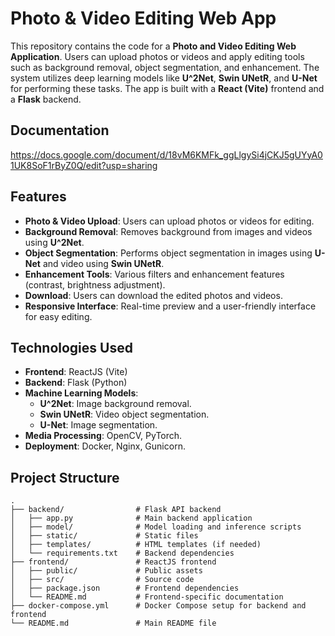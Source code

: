 # Photo & Video Editing Web App

This repository contains the code for a **Photo and Video Editing Web Application**. Users can upload photos or videos and apply editing tools such as background removal, object segmentation, and enhancement. The system utilizes deep learning models like **U^2Net**, **Swin UNetR**, and **U-Net** for performing these tasks. The app is built with a **React (Vite)** frontend and a **Flask** backend.
## Documentation
https://docs.google.com/document/d/18vM6KMFk_ggLlgySi4jCKJ5gUYyA01UK8SoF1rByZ0Q/edit?usp=sharing

## Features

- **Photo & Video Upload**: Users can upload photos or videos for editing.
- **Background Removal**: Removes background from images and videos using **U^2Net**.
- **Object Segmentation**: Performs object segmentation in images using **U-Net** and video using **Swin UNetR**.
- **Enhancement Tools**: Various filters and enhancement features (contrast, brightness adjustment).
- **Download**: Users can download the edited photos and videos.
- **Responsive Interface**: Real-time preview and a user-friendly interface for easy editing.

## Technologies Used

- **Frontend**: ReactJS (Vite)
- **Backend**: Flask (Python)
- **Machine Learning Models**: 
  - **U^2Net**: Image background removal.
  - **Swin UNetR**: Video object segmentation.
  - **U-Net**: Image segmentation.
- **Media Processing**: OpenCV, PyTorch.
- **Deployment**: Docker, Nginx, Gunicorn.

## Project Structure

```
.
├── backend/                # Flask API backend
│   ├── app.py              # Main backend application
│   ├── model/              # Model loading and inference scripts
│   ├── static/             # Static files
│   ├── templates/          # HTML templates (if needed)
│   └── requirements.txt    # Backend dependencies
├── frontend/               # ReactJS frontend
│   ├── public/             # Public assets
│   ├── src/                # Source code
│   ├── package.json        # Frontend dependencies
│   └── README.md           # Frontend-specific documentation
├── docker-compose.yml      # Docker Compose setup for backend and frontend
└── README.md               # Main README file
```
